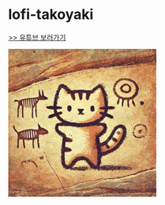 # lofi-takoyaki

[>> 유튜브 보러가기](https://www.youtube.com/watch?v=dQw4w9WgXcQ)

<img src="images/lofi-takoyaki.webp" width="300" height="300" alt="lofi-takoyaki">
